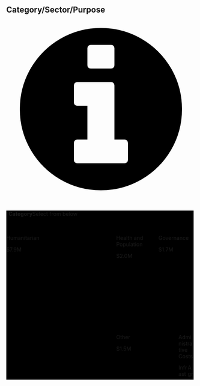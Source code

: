 <div class="cd-overview__panel cd-overview__csp-panel"><h2 class="cd-overview__section-title">Category/Sector/Purpose<span><span class="rc-tooltip-container"><svg width="1792" height="1792" viewBox="0 0 1792 1792" xmlns="http://www.w3.org/2000/svg" class="rc-tooltip-icon" aria-describedby="tooltip-llay3u7t" tabindex="0"><path d="M1152 1376v-160q0-14-9-23t-23-9h-96v-512q0-14-9-23t-23-9h-320q-14 0-23 9t-9 23v160q0 14 9 23t23 9h96v320h-96q-14 0-23 9t-9 23v160q0 14 9 23t23 9h448q14 0 23-9t9-23zm-128-896v-160q0-14-9-23t-23-9h-192q-14 0-23 9t-9 23v160q0 14 9 23t23 9h192q14 0 23-9t9-23zm640 416q0 209-103 385.5t-279.5 279.5-385.5 103-385.5-103-279.5-279.5-103-385.5 103-385.5 279.5-279.5 385.5-103 385.5 103 279.5 279.5 103 385.5z"></path></svg></span></span></h2><div class="treemap-llaxgymj-container treemap__container"> <div id="treemap-llaxgymj" data-testid="treemap" class="treemap"><svg width="499" height="450"><g transform="translate(0,50)" style="shape-rendering: crispedges;"><g class="depth"><g class="children" tabindex="0" id="humanitarian-child-id" aria-labelledby="humanitarian-title"><rect id="emergency-response-child-id" class="child" x="0" y="0" width="292.92029894351487" height="400"></rect><rect class="parent" x="0" y="0" width="292.92029894351487" height="400"><title id="humanitarian-title">Humanitarian - $7.9 million</title></rect><foreignObject x="0" y="0" width="292.92029894351487" height="400" class="foreignobj"><div dy=".75em" class="treemap__text"><p class="title">Humanitarian</p><p class="value">$7.9M</p></div></foreignObject></g><g class="children" tabindex="0" id="health-and-population-child-id" aria-labelledby="health-population-title"><rect id="basic-health-child-id" class="child" x="292.92029894351487" y="0" width="112.53707976365712" height="263.58259113514805"></rect><rect class="parent" x="292.92029894351487" y="0" width="112.53707976365712" height="263.58259113514805"><title id="health-population-title">Health and Population - $2.0 million</title></rect><foreignObject x="292.92029894351487" y="0" width="112.53707976365712" height="263.58259113514805" class="foreignobj"><div dy=".75em" class="treemap__text"><p class="title">Health and Population</p><p class="value">$2.0M</p></div></foreignObject></g><g class="children" tabindex="0" id="governance-child-id" aria-labelledby="governance-title"><rect id="conflict,-peace,-and-security-child-id" class="child" x="405.457378707172" y="0" width="93.54262129282802" height="144.07435035432013"></rect><rect id="government-and-civil-society-child-id" class="child" x="405.457378707172" y="144.07435035432013" width="93.54262129282802" height="119.50824078082792"></rect><rect class="parent" x="405.457378707172" y="0" width="93.54262129282802" height="263.58259113514805"><title id="governance-title">Governance - $1.7 million</title></rect><foreignObject x="405.457378707172" y="0" width="93.54262129282802" height="263.58259113514805" class="foreignobj"><div dy=".75em" class="treemap__text"><p class="title">Governance</p><p class="value">$1.7M</p></div></foreignObject></g><g class="children" tabindex="0" id="other-child-id" aria-labelledby="other-title"><rect id="other-multisector-child-id" class="child" x="292.92029894351487" y="263.58259113514805" width="150.87748440409467" height="136.41740886485195"></rect><rect id="general-environmental-protection-child-id" class="child" x="443.79778334760954" y="263.58259113514805" width="15.076311014010969" height="136.41740886485195"></rect><rect class="parent" x="292.92029894351487" y="263.58259113514805" width="165.95379541810564" height="136.41740886485195"><title id="other-title">Other - $1.5 million</title></rect><foreignObject x="292.92029894351487" y="263.58259113514805" width="165.95379541810564" height="136.41740886485195" class="foreignobj"><div dy=".75em" class="treemap__text"><p class="title">Other</p><p class="value">$1.5M</p></div></foreignObject></g><g class="children" tabindex="0" id="administrative-costs-child-id" aria-labelledby="administrative-costs-title"><rect id="operating-expenses-child-id" class="child" x="458.8740943616205" y="263.58259113514805" width="40.12590563837949" height="81.38072999650763"></rect><rect class="parent" x="458.8740943616205" y="263.58259113514805" width="40.12590563837949" height="81.38072999650763"><title id="administrative-costs-title">Administrative Costs - $220 thousand</title></rect><foreignObject x="458.8740943616205" y="263.58259113514805" width="40.12590563837949" height="81.38072999650763" class="foreignobj"><div dy=".75em" class="treemap__text"><p class="title">Administrative Costs</p><p class="value">$220k</p></div></foreignObject></g><g class="children" tabindex="0" id="infrastructure-child-id" aria-labelledby="infrastructure-title"><rect id="energy-child-id" class="child" x="458.8740943616205" y="344.9633211316557" width="24.65716792119389" height="47.939941230518855"></rect><rect class="parent" x="458.8740943616205" y="344.9633211316557" width="24.65716792119389" height="47.939941230518855"><title id="infrastructure-title">Infrastructure - $80 thousand</title></rect><foreignObject x="458.8740943616205" y="344.9633211316557" width="24.65716792119389" height="47.939941230518855" class="foreignobj"><div dy=".75em" class="treemap__text"><p class="title visually-hidden">Infrastructure</p><p class="value visually-hidden">$80k</p></div></foreignObject></g><g class="children" tabindex="0" id="agriculture-child-id" aria-labelledby="agriculture-title"><rect id="agriculture-child-id" class="child" x="483.5312622828144" y="344.9633211316557" width="15.468737717185604" height="47.939941230518855"></rect><rect class="parent" x="483.5312622828144" y="344.9633211316557" width="15.468737717185604" height="47.939941230518855"><title id="agriculture-title">Agriculture - $50 thousand</title></rect><foreignObject x="483.5312622828144" y="344.9633211316557" width="15.468737717185604" height="47.939941230518855" class="foreignobj"><div dy=".75em" class="treemap__text"><p class="title visually-hidden">Agriculture</p><p class="value visually-hidden">$50k</p></div></foreignObject></g><g class="children" tabindex="0" id="economic-growth-child-id" aria-labelledby="economic-growth-title"><rect id="trade-policy-and-regulations-child-id" class="child" x="458.8740943616205" y="392.90326236217453" width="40.12590563837949" height="7.09673763782547"></rect><rect class="parent" x="458.8740943616205" y="392.90326236217453" width="40.12590563837949" height="7.09673763782547"><title id="economic-growth-title">Economic Growth - $19 thousand</title></rect><foreignObject x="458.8740943616205" y="392.90326236217453" width="40.12590563837949" height="7.09673763782547" class="foreignobj"><div dy=".75em" class="treemap__text"><p class="title visually-hidden">Economic Growth</p><p class="value visually-hidden">$19k</p></div></foreignObject></g></g><g class="treemap__legend" data-testid="treemap-legend" tabindex="0"><rect y="-50" width="499" height="50"></rect><foreignObject x="6" y="-50" width="499" height="50" dy=".75em"><strong>Category</strong><span class="instructions">Select from below</span></foreignObject></g></g></svg></div></div></div>